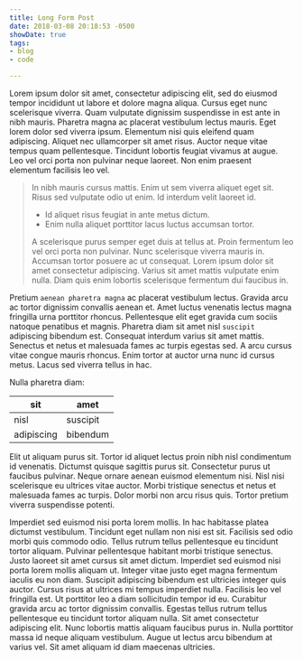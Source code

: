 ```yaml
---
title: Long Form Post
date: 2018-03-08 20:18:53 -0500
showDate: true
tags:
- blog
- code

---
```

Lorem ipsum dolor sit amet, consectetur adipiscing elit, sed do eiusmod tempor incididunt ut labore et dolore magna aliqua. Cursus eget nunc scelerisque viverra. Quam vulputate dignissim suspendisse in est ante in nibh mauris. Pharetra magna ac placerat vestibulum lectus mauris. Eget lorem dolor sed viverra ipsum. Elementum nisi quis eleifend quam adipiscing. Aliquet nec ullamcorper sit amet risus. Auctor neque vitae tempus quam pellentesque. Tincidunt lobortis feugiat vivamus at augue. Leo vel orci porta non pulvinar neque laoreet. Non enim praesent elementum facilisis leo vel.

> In nibh mauris cursus mattis. Enim ut sem viverra aliquet eget sit. Risus sed vulputate odio ut enim. Id interdum velit laoreet id.
>
> * Id aliquet risus feugiat in ante metus dictum. 
> * Enim nulla aliquet porttitor lacus luctus accumsan tortor. 
>
> A scelerisque purus semper eget duis at tellus at. Proin fermentum leo vel orci porta non pulvinar. Nunc scelerisque viverra mauris in. Accumsan tortor posuere ac ut consequat. Lorem ipsum dolor sit amet consectetur adipiscing. Varius sit amet mattis vulputate enim nulla. Diam quis enim lobortis scelerisque fermentum dui faucibus in.

Pretium `aenean pharetra magna` ac placerat vestibulum lectus. Gravida arcu ac tortor dignissim convallis aenean et. Amet luctus venenatis lectus magna fringilla urna porttitor rhoncus. Pellentesque elit eget gravida cum sociis natoque penatibus et magnis. Pharetra diam sit amet nisl `suscipit` adipiscing bibendum est. Consequat interdum varius sit amet mattis. Senectus et netus et malesuada fames ac turpis egestas sed. A arcu cursus vitae congue mauris rhoncus. Enim tortor at auctor urna nunc id cursus metus. Lacus sed viverra tellus in hac.

Nulla pharetra diam:

| sit | amet |
|-----|------|
| nisl | suscipit |
|adipiscing | bibendum |

Elit ut aliquam purus sit. Tortor id aliquet lectus proin nibh nisl condimentum id venenatis. Dictumst quisque sagittis purus sit. Consectetur purus ut faucibus pulvinar. Neque ornare aenean euismod elementum nisi. Nisl nisi scelerisque eu ultrices vitae auctor. Morbi tristique senectus et netus et malesuada fames ac turpis. Dolor morbi non arcu risus quis. Tortor pretium viverra suspendisse potenti.

Imperdiet sed euismod nisi porta lorem mollis. In hac habitasse platea dictumst vestibulum. Tincidunt eget nullam non nisi est sit. Facilisis sed odio morbi quis commodo odio. Tellus rutrum tellus pellentesque eu tincidunt tortor aliquam. Pulvinar pellentesque habitant morbi tristique senectus. Justo laoreet sit amet cursus sit amet dictum. Imperdiet sed euismod nisi porta lorem mollis aliquam ut. Integer vitae justo eget magna fermentum iaculis eu non diam. Suscipit adipiscing bibendum est ultricies integer quis auctor. Cursus risus at ultrices mi tempus imperdiet nulla. Facilisis leo vel fringilla est. Ut porttitor leo a diam sollicitudin tempor id eu. Curabitur gravida arcu ac tortor dignissim convallis. Egestas tellus rutrum tellus pellentesque eu tincidunt tortor aliquam nulla. Sit amet consectetur adipiscing elit. Nunc lobortis mattis aliquam faucibus purus in. Nulla porttitor massa id neque aliquam vestibulum. Augue ut lectus arcu bibendum at varius vel. Sit amet aliquam id diam maecenas ultricies.